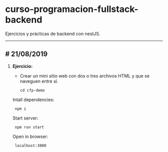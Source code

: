 # curso-programacion-fullstack-backend
Ejercicios y prácticas de backend con nestJS.

***

## \# 21/08/2019

1. **Ejercicio:**
    - Crear un mini sitio web con dos o tres archivos HTML y que se naveguen entre sí.

          cd cfp-demo
    Intall dependencies:
    
        npm i
    Start server:
        
        npm run start

    Open in browser:
    
        localhost:3000